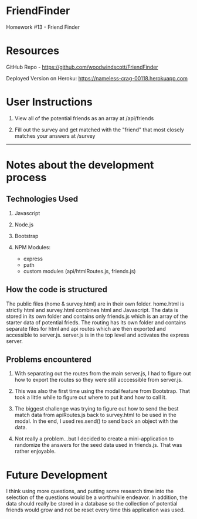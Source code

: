 # FriendFinder
Homework #13 - Friend Finder

# Resources
GitHub Repo - https://github.com/woodwindscott/FriendFinder

Deployed Version on Heroku: https://nameless-crag-00118.herokuapp.com

# User Instructions

1. View all of the potential friends as an array at /api/friends

2. Fill out the survey and get matched with the "friend" that most closely matches your answers at /survey

*******************************************************

# Notes about the development process

## Technologies Used

1. Javascript
2. Node.js
3. Bootstrap
4. NPM Modules:

    * express
    * path
    * custom modules (api/htmlRoutes.js, friends.js)

## How the code is structured

The public files (home & survey.html) are in their own folder.  home.html is strictly html and survey.html combines html and Javascript.  The data is stored in its own folder and contains only friends.js which is an array of the starter data of potential frieds. The routing has its own folder and contains separate files for html and api routes which are then exported and accessible to server.js. server.js is in the top level and activates the express server.

## Problems encountered

1. With separating out the routes from the main server.js, I had to figure out how to export the routes so they were still acccessible from server.js.

2. This was also the first time using the modal feature from Bootstrap.  That took a little while to figure out where to put it and how to call it.

3. The biggest challenge was trying to figure out how to send the best match data from apiRoutes.js back to survey.html to be used in the modal.  In the end, I used res.send() to send back an object with the data.

4. Not really a problem...but I decided to create a mini-application to randomize the answers for the seed data used in friends.js.  That was rather enjoyable.

# Future Development

I think using more questions, and putting some research time into the selection of the questions would be a worthwhile endeavor.  In addition, the data should really be stored in a database so the collection of potential friends would grow and not be reset every time this application was used.